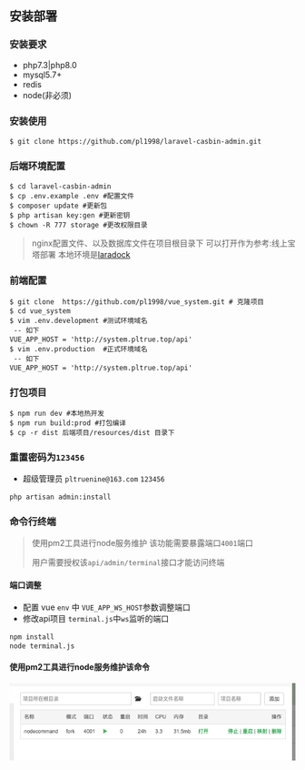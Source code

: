 ## 安装部署

### 安装要求
  * php7.3|php8.0
  * mysql5.7+
  * redis
  * node(非必须)
  
### 安装使用
```shell script
$ git clone https://github.com/pl1998/laravel-casbin-admin.git
```
### 后端环境配置 
```shell script
$ cd laravel-casbin-admin
$ cp .env.example .env #配置文件
$ composer update #更新包
$ php artisan key:gen #更新密钥
$ chown -R 777 storage #更改权限目录
```
> nginx配置文件、以及数据库文件在项目根目录下 可以打开作为参考:线上宝塔部署 本地环境是[laradock](https://laradock-docs.linganmin.cn/)
### 前端配置
```shell script
$ git clone  https://github.com/pl1998/vue_system.git # 克隆项目
$ cd vue_system
$ vim .env.development #测试环境域名
 -- 如下
VUE_APP_HOST = 'http://system.pltrue.top/api'
$ vim .env.production  #正式环境域名
 -- 如下
VUE_APP_HOST = 'http://system.pltrue.top/api'

```
### 打包项目
```shell script
$ npm run dev #本地热开发
$ npm run build:prod #打包编译
$ cp -r dist 后端项目/resources/dist 目录下

```

### 重置密码为`123456`
  * 超级管理员 `pltruenine@163.com` `123456`
```shell script
php artisan admin:install
```

### 命令行终端

> 使用pm2工具进行node服务维护 该功能需要暴露端口`4001`端口
>
> 用户需要授权该`api/admin/terminal`接口才能访问终端

  #### 端口调整
  * 配置 vue `env` 中 `VUE_APP_WS_HOST`参数调整端口
  * 修改api项目 `terminal.js`中`ws`监听的端口
  
```shell script
npm install
node terminal.js 
```
#### 使用pm2工具进行node服务维护该命令
![pm2](../img/pm2.png)

